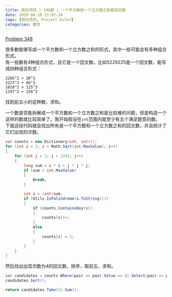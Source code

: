 ```yaml
---
title: 欧拉项目 | 348题 | 一个平方数和一个立方数之和是回文数
date: 2019-08-10 11:02:24
tags: [欧拉项目, Project Euler]
categories: 数学
---
```

[Problem 348](https://projecteuler.net/problem=348)

很多数能够写成一个平方数和一个立方数之和的形式，其中一些可能会有多种组合形式。  
有一些数有4种组合形式，且它是一个回文数。比如5229225是一个回文数，能写成四种组合形式：
```
2285^2 + 20^3
2223^2 + 66^3
1810^2 + 125^3
1197^2 + 156^3
```
找到前五小的这种数，求和。

一个数是否能拆解成一个平方数和一个立方数之和是比较难的问题，但是构造一个这样的数就比较简单了。我开始假设在`int`范围内就至少有五个满足题意的数。  
下面这段代码就会找出所有是一个平方数和一个立方数之和的回文数，并且统计了它们出现的次数。
``` csharp
var counts = new Dictionary<int, int>();
for (int i = 2; i < Math.Sqrt(int.MaxValue); i++)
{
    for (int j = 2; j < 1291; j++)
    {
        long sum = i * i + j * j * j;
        if (sum > int.MaxValue)
        {
            break;
        }

        int s = (int)sum;
        if (Utils.IsPalindrome(s.ToString()))
        {
            if (counts.ContainsKey(s))
            {
                counts[s]++;
            }
            else
            {
                counts[s] = 1;
            }
        }
    }
}
```
然后找出出现次数为4的回文数，排序，取前五，求和。
``` csharp
var candidates = counts.Where(pair => pair.Value == 4).Select(pair => pair.Key).ToList();
candidates.Sort();

return candidates.Take(5).Sum();
```
